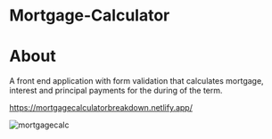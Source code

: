 
# Mortgage-Calculator

# About
A front end application with form validation that calculates mortgage, interest and principal payments for the during of the term.

https://mortgagecalculatorbreakdown.netlify.app/

![mortgagecalc](https://user-images.githubusercontent.com/61772510/220565832-66a0b32a-edbf-400b-8321-91c035d04986.gif)

